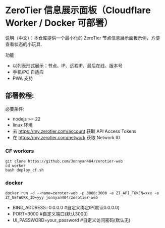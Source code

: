 # ZeroTier 信息展示面板（Cloudflare Worker / Docker 可部署）

说明（中文）：本仓库提供一个最小化的 ZeroTier 节点信息展示面板示例，方便查看状态的小玩具.


功能
- 以列表形式展示：节点、IP、远程IP、最后在线、版本号
- 手机/PC 自适应
- PWA 支持


## 部署教程:

必要条件:
- nodejs >= 22
- linux 环境
- 去 https://my.zerotier.com/account 获取 API Access Tokens
- 在 https://my.zerotier.com/network 获取 Network ID

### CF workers

```
git clone https://github.com/Jonnyan404/zerotier-web
cd worker
bash deploy_cf.sh
```


### docker

`docker run -d --name=zeroter-web -p 3000:3000 -e ZT_API_TOKEN=xxx -e ZT_NETWORK_ID=yyy jonnyan404/zerotier-web`

- BIND_ADDRESS=0.0.0.0 #自定义绑定IP(默认0.0.0.0)
- PORT=3000 #自定义端口(默认3000)
- UI_PASSWORD=your_password #自定义访问密码(默认无)
